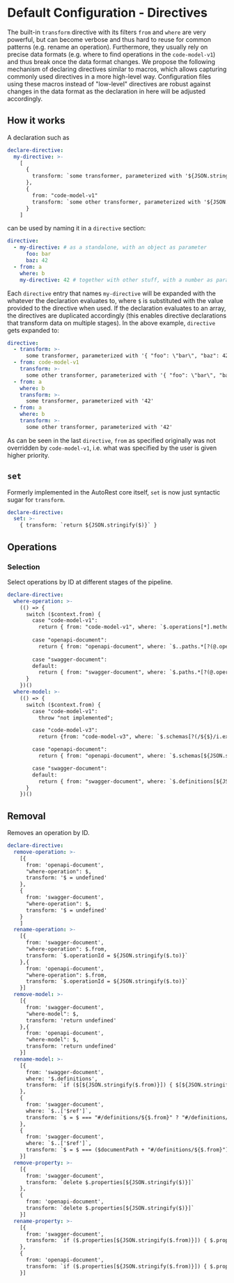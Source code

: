 
# Default Configuration - Directives

The built-in `transform` directive with its filters `from` and `where` are very powerful, but can become verbose and thus hard to reuse for common patterns (e.g. rename an operation).
Furthermore, they usually rely on precise data formats (e.g. where to find operations in the `code-model-v1`) and thus break once the data format changes.
We propose the following mechanism of declaring directives similar to macros, which allows capturing commonly used directives in a more high-level way.
Configuration files using these macros instead of "low-level" directives are robust against changes in the data format as the declaration in here will be adjusted accordingly.

## How it works

A declaration such as

``` yaml false
declare-directive:
  my-directive: >-
    [
      {
        transform: `some transformer, parameterized with '${JSON.stringify($)}'`
      },
      {
        from: "code-model-v1"
        transform: `some other transformer, parameterized with '${JSON.stringify($)}'`
      }
    ]
```

can be used by naming it in a `directive` section:

``` yaml false
directive:
  - my-directive: # as a standalone, with an object as parameter
      foo: bar
      baz: 42
  - from: a
    where: b
    my-directive: 42 # together with other stuff, with a number as parameter
```

Each `directive` entry that names `my-directive` will be expanded with the whatever the declaration evaluates to, where `$` is substituted with the value provided to the directive when used.
If the declaration evaluates to an array, the directives are duplicated accordingly (this enables directive declarations that transform data on multiple stages).
In the above example, `directive` gets expanded to:

``` yaml false
directive:
  - transform: >-
      some transformer, parameterized with '{ "foo": \"bar\", "baz": 42 }'
  - from: code-model-v1
    transform: >-
      some other transformer, parameterized with '{ "foo": \"bar\", "baz": 42 }'
  - from: a
    where: b
    transform: >-
      some transformer, parameterized with '42'
  - from: a
    where: b
    transform: >-
      some other transformer, parameterized with '42'
```

As can be seen in the last `directive`, `from` as specified originally was not overridden by `code-model-v1`, i.e. what was specified by the user is given higher priority.


## `set`

Formerly implemented in the AutoRest core itself, `set` is now just syntactic sugar for `transform`.

``` yaml
declare-directive:
  set: >-
    { transform: `return ${JSON.stringify($)}` }
```

## Operations

### Selection

Select operations by ID at different stages of the pipeline.

``` yaml
declare-directive:
  where-operation: >-
    (() => {
      switch ($context.from) {
        case "code-model-v1":
          return { from: "code-model-v1", where: `$.operations[*].methods[?(@.serializedName == ${JSON.stringify($)})]` };
        
        case "openapi-document":
          return { from: "openapi-document", where: `$..paths.*[?(@.operationId == ${JSON.stringify($)})]` };
          
        case "swagger-document":
        default:
          return { from: "swagger-document", where: `$.paths.*[?(@.operationId == ${JSON.stringify($)})]` };
      }
    })()
  where-model: >-
    (() => {
      switch ($context.from) {
        case "code-model-v1":
          throw "not implemented";

        case "code-model-v3":
          return {from: "code-model-v3", where: `$.schemas[?(/${$}/i.exec(@.details.default.name))]`};

        case "openapi-document":
          return { from: "openapi-document", where: `$.schemas[${JSON.stringify($)}]` };

        case "swagger-document":
        default:
          return { from: "swagger-document", where: `$.definitions[${JSON.stringify($)}]` };
      }
    })()


```

## Removal

Removes an operation by ID.

``` yaml
declare-directive:
  remove-operation: >-
    [{
      from: 'openapi-document',
      "where-operation": $,
      transform: '$ = undefined'
    },
    {
      from: 'swagger-document',
      "where-operation": $,
      transform: '$ = undefined'
    }
    ]
  rename-operation: >-
    [{
      from: 'swagger-document',
      "where-operation": $.from,
      transform: `$.operationId = ${JSON.stringify($.to)}`
    },{
      from: 'openapi-document',
      "where-operation": $.from,
      transform: `$.operationId = ${JSON.stringify($.to)}`
    }]
  remove-model: >-
    [{
      from: 'swagger-document',
      "where-model": $,
      transform: 'return undefined'
    },{
      from: 'openapi-document',
      "where-model": $,
      transform: 'return undefined'
    }]
  rename-model: >-
    [{
      from: 'swagger-document',
      where: '$.definitions',
      transform: `if ($[${JSON.stringify($.from)}]) { $[${JSON.stringify($.to)}] = $[${JSON.stringify($.from)}]; delete $[${JSON.stringify($.from)}]; }`
    },
    {
      from: 'swagger-document',
      where: `$..['$ref']`,
      transform: `$ = $ === "#/definitions/${$.from}" ? "#/definitions/${$.to}" : $`
    }, 
    {
      from: 'swagger-document',
      where: `$..['$ref']`,
      transform: `$ = $ === ($documentPath + "#/definitions/${$.from}") ? ($documentPath + "#/definitions/${$.to}") : $`
    }]
  remove-property: >-
    [{
      from: 'swagger-document',
      transform: `delete $.properties[${JSON.stringify($)}]`
    },
    {
      from: 'openapi-document',
      transform: `delete $.properties[${JSON.stringify($)}]`
    }]
  rename-property: >-
    [{
      from: 'swagger-document',
      transform: `if ($.properties[${JSON.stringify($.from)}]) { $.properties[${JSON.stringify($.to)}] = $.properties[${JSON.stringify($.from)}]; delete $.properties[${JSON.stringify($.from)}]; }`
    },
    {
      from: 'openapi-document',
      transform: `if ($.properties[${JSON.stringify($.from)}]) { $.properties[${JSON.stringify($.to)}] = $.properties[${JSON.stringify($.from)}]; delete $.properties[${JSON.stringify($.from)}]; }`
    }]
```
